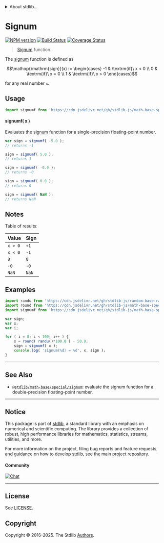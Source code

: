 <!--

@license Apache-2.0

Copyright (c) 2020 The Stdlib Authors.

Licensed under the Apache License, Version 2.0 (the "License");
you may not use this file except in compliance with the License.
You may obtain a copy of the License at

   http://www.apache.org/licenses/LICENSE-2.0

Unless required by applicable law or agreed to in writing, software
distributed under the License is distributed on an "AS IS" BASIS,
WITHOUT WARRANTIES OR CONDITIONS OF ANY KIND, either express or implied.
See the License for the specific language governing permissions and
limitations under the License.

-->


<details>
  <summary>
    About stdlib...
  </summary>
  <p>We believe in a future in which the web is a preferred environment for numerical computation. To help realize this future, we've built stdlib. stdlib is a standard library, with an emphasis on numerical and scientific computation, written in JavaScript (and C) for execution in browsers and in Node.js.</p>
  <p>The library is fully decomposable, being architected in such a way that you can swap out and mix and match APIs and functionality to cater to your exact preferences and use cases.</p>
  <p>When you use stdlib, you can be absolutely certain that you are using the most thorough, rigorous, well-written, studied, documented, tested, measured, and high-quality code out there.</p>
  <p>To join us in bringing numerical computing to the web, get started by checking us out on <a href="https://github.com/stdlib-js/stdlib">GitHub</a>, and please consider <a href="https://opencollective.com/stdlib">financially supporting stdlib</a>. We greatly appreciate your continued support!</p>
</details>

# Signum

[![NPM version][npm-image]][npm-url] [![Build Status][test-image]][test-url] [![Coverage Status][coverage-image]][coverage-url] <!-- [![dependencies][dependencies-image]][dependencies-url] -->

> [Signum][signum] function.

<section class="intro">

The [signum][signum] function is defined as

<!-- <equation class="equation" label="eq:signum_function" align="center" raw="\operatorname{sign}(x) := \begin{cases} -1 & \textrm{if}\ x < 0 \\ 0 & \textrm{if}\ x = 0 \\ 1 & \textrm{if}\ x > 0 \end{cases}" alt="Signum function"> -->

```math
\mathop{\mathrm{sign}}(x) := \begin{cases} -1 & \textrm{if}\ x < 0 \\ 0 & \textrm{if}\ x = 0 \\ 1 & \textrm{if}\ x > 0 \end{cases}
```

<!-- <div class="equation" align="center" data-raw-text="\operatorname{sign}(x) := \begin{cases} -1 &amp; \textrm{if}\ x &lt; 0 \\ 0 &amp; \textrm{if}\ x = 0 \\ 1 &amp; \textrm{if}\ x &gt; 0 \end{cases}" data-equation="eq:signum_function">
    <img src="https://cdn.jsdelivr.net/gh/stdlib-js/stdlib@4e38532a2ca3d2a641daa792a9c4c0fce3e749eb/lib/node_modules/@stdlib/math/base/special/signumf/docs/img/equation_signum_function.svg" alt="Signum function">
    <br>
</div> -->

<!-- </equation> -->

for any real number `x`.

</section>

<!-- /.intro -->



<section class="usage">

## Usage

```javascript
import signumf from 'https://cdn.jsdelivr.net/gh/stdlib-js/math-base-special-signumf@deno/mod.js';
```

#### signumf( x )

Evaluates the [signum][signum] function for a single-precision floating-point number.

```javascript
var sign = signumf( -5.0 );
// returns -1

sign = signumf( 5.0 );
// returns 1

sign = signumf( -0.0 );
// returns -0

sign = signumf( 0.0 );
// returns 0

sign = signumf( NaN );
// returns NaN
```

</section>

<!-- /.usage -->

<section class="notes">

## Notes

Table of results:

| Value   | Sign  |
| ------- | ----- |
| `x > 0` | `+1`  |
| `x < 0` | `-1`  |
| `0`     | `0`   |
| `-0`    | `-0`  |
| `NaN`   | `NaN` |

</section>

<!-- /.notes -->

<section class="examples">

## Examples

<!-- eslint no-undef: "error" -->

```javascript
import randu from 'https://cdn.jsdelivr.net/gh/stdlib-js/random-base-randu@deno/mod.js';
import round from 'https://cdn.jsdelivr.net/gh/stdlib-js/math-base-special-round@deno/mod.js';
import signumf from 'https://cdn.jsdelivr.net/gh/stdlib-js/math-base-special-signumf@deno/mod.js';

var sign;
var x;
var i;

for ( i = 0; i < 100; i++ ) {
    x = round( randu()*100.0 ) - 50.0;
    sign = signumf( x );
    console.log( 'signum(%d) = %d', x, sign );
}
```

</section>

<!-- /.examples -->

<!-- C interface documentation. -->



<!-- Section for related `stdlib` packages. Do not manually edit this section, as it is automatically populated. -->

<section class="related">

* * *

## See Also

-   <span class="package-name">[`@stdlib/math-base/special/signum`][@stdlib/math/base/special/signum]</span><span class="delimiter">: </span><span class="description">evaluate the signum function for a double-precision floating-point number.</span>

</section>

<!-- /.related -->

<!-- Section for all links. Make sure to keep an empty line after the `section` element and another before the `/section` close. -->


<section class="main-repo" >

* * *

## Notice

This package is part of [stdlib][stdlib], a standard library with an emphasis on numerical and scientific computing. The library provides a collection of robust, high performance libraries for mathematics, statistics, streams, utilities, and more.

For more information on the project, filing bug reports and feature requests, and guidance on how to develop [stdlib][stdlib], see the main project [repository][stdlib].

#### Community

[![Chat][chat-image]][chat-url]

---

## License

See [LICENSE][stdlib-license].


## Copyright

Copyright &copy; 2016-2025. The Stdlib [Authors][stdlib-authors].

</section>

<!-- /.stdlib -->

<!-- Section for all links. Make sure to keep an empty line after the `section` element and another before the `/section` close. -->

<section class="links">

[npm-image]: http://img.shields.io/npm/v/@stdlib/math-base-special-signumf.svg
[npm-url]: https://npmjs.org/package/@stdlib/math-base-special-signumf

[test-image]: https://github.com/stdlib-js/math-base-special-signumf/actions/workflows/test.yml/badge.svg?branch=main
[test-url]: https://github.com/stdlib-js/math-base-special-signumf/actions/workflows/test.yml?query=branch:main

[coverage-image]: https://img.shields.io/codecov/c/github/stdlib-js/math-base-special-signumf/main.svg
[coverage-url]: https://codecov.io/github/stdlib-js/math-base-special-signumf?branch=main

<!--

[dependencies-image]: https://img.shields.io/david/stdlib-js/math-base-special-signumf.svg
[dependencies-url]: https://david-dm.org/stdlib-js/math-base-special-signumf/main

-->

[chat-image]: https://img.shields.io/gitter/room/stdlib-js/stdlib.svg
[chat-url]: https://app.gitter.im/#/room/#stdlib-js_stdlib:gitter.im

[stdlib]: https://github.com/stdlib-js/stdlib

[stdlib-authors]: https://github.com/stdlib-js/stdlib/graphs/contributors

[umd]: https://github.com/umdjs/umd
[es-module]: https://developer.mozilla.org/en-US/docs/Web/JavaScript/Guide/Modules

[deno-url]: https://github.com/stdlib-js/math-base-special-signumf/tree/deno
[deno-readme]: https://github.com/stdlib-js/math-base-special-signumf/blob/deno/README.md
[umd-url]: https://github.com/stdlib-js/math-base-special-signumf/tree/umd
[umd-readme]: https://github.com/stdlib-js/math-base-special-signumf/blob/umd/README.md
[esm-url]: https://github.com/stdlib-js/math-base-special-signumf/tree/esm
[esm-readme]: https://github.com/stdlib-js/math-base-special-signumf/blob/esm/README.md
[branches-url]: https://github.com/stdlib-js/math-base-special-signumf/blob/main/branches.md

[stdlib-license]: https://raw.githubusercontent.com/stdlib-js/math-base-special-signumf/main/LICENSE

[signum]: https://en.wikipedia.org/wiki/Sign_function

<!-- <related-links> -->

[@stdlib/math/base/special/signum]: https://github.com/stdlib-js/math-base-special-signum/tree/deno

<!-- </related-links> -->

</section>

<!-- /.links -->
